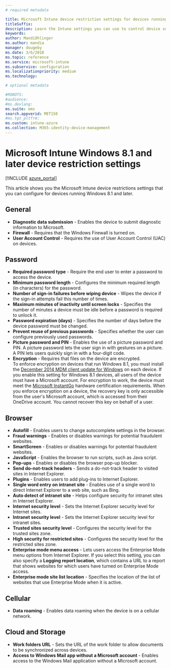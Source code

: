 ```yaml
---
# required metadata

title: Microsoft Intune device restriction settings for devices running Windows 8.1
titleSuffix:
description: Learn the Intune settings you can use to control device settings and functionality on devices running Windows 8.1.
keywords:
author: MandiOhlinger
ms.author: mandia
manager: dougeby
ms.date: 3/6/2018
ms.topic: reference
ms.service: microsoft-intune
ms.subservice: configuration
ms.localizationpriority: medium
ms.technology:

# optional metadata

#ROBOTS:
#audience:
#ms.devlang:
ms.suite: ems
search.appverid: MET150
#ms.tgt_pltfrm:
ms.custom: intune-azure
ms.collection: M365-identity-device-management
---
```


# Microsoft Intune Windows 8.1 and later device restriction settings

[!INCLUDE [azure_portal](../includes/azure_portal.md)]

This article shows you the Microsoft Intune device restrictions settings that you can configure for devices running Windows 8.1 and later.


## General

- **Diagnostic data submission** - Enables the device to submit diagnostic information to Microsoft.
- **Firewall** - Requires that the Windows Firewall is turned on.
- **User Account Control** - Requires the use of User Account Control (UAC) on devices.

## Password
- **Required password type** - Require the end user to enter a password to access the device.
- **Minimum password length** - Configures the minimum required length (in characters) for the password.
- **Number of sign-in failures before wiping device** - Wipes the device if the sign-in attempts fail this number of times.
- **Maximum minutes of inactivity until screen locks** - Specifies the number of minutes a device must be idle before a password is required to unlock it.
- **Password expiration (days)** - Specifies the number of days before the device password must be changed.
- **Prevent reuse of previous passwords** - Specifies whether the user can configure previously used passwords.
- **Picture password and PIN** - Enables the use of a picture password and PIN. A picture password lets the user sign in with gestures on a picture. A PIN lets users quickly sign in with a four-digit code.
- **Encryption** - Requires that files on the device are encrypted.<br>To enforce encryption on devices that run Windows 8.1, you must install the [December 2014 MDM client update for Windows](https://support.microsoft.com/kb/3013816) on each device.
If you enable this setting for Windows 8.1 devices, all users of the device must have a Microsoft account.
For encryption to work, the device must meet the [Microsoft InstantGo](https://blogs.windows.com/windowsexperience/2014/06/19/instantgo-a-better-way-to-sleep/#IBHULcTfI4PokO8X.97) hardware certification requirements.
When you enforce encryption on a device, the recovery key is only accessible from the user's Microsoft account, which is accessed from their OneDrive account. You cannot recover this key on behalf of a user. 



## Browser
- **Autofill** - Enables users to change autocomplete settings in the browser.
- **Fraud warnings** - Enables or disables warnings for potential fraudulent websites.
- **SmartScreen** - Enables or disables warnings for potential fraudulent websites.
- **JavaScript** - Enables the browser to run scripts, such as Java script.
- **Pop-ups** - Enables or disables the browser pop-up blocker.
- **Send do-not-track headers** - Sends a do-not-track header to visited sites in Internet Explorer.
- **Plugins** - Enables users to add plug-ins to Internet Explorer.
- **Single word entry on intranet site** - Enables use of a single word to direct Internet Explorer to a web site, such as Bing.
- **Auto detect of intranet site** - Helps configure security for intranet sites in Internet Explorer.
- **Internet security level** - Sets the Internet Explorer security level for Internet sites.
- **Intranet security level** - Sets the Internet Explorer security level for intranet sites.
- **Trusted sites security level** - Configures the security level for the trusted sites zone.
- **High security for restricted sites** - Configures the security level for the restricted sites zone.
- **Enterprise mode menu access** - Lets users access the Enterprise Mode menu options from Internet Explorer.
If you select this setting, you can also specify a **Logging report location**, which contains a URL to a report that shows websites for which users have turned on Enterprise Mode access.
- **Enterprise mode site list location** - Specifies the location of the list of websites that use Enterprise Mode when it is active.

## Cellular
- **Data roaming** - Enables data roaming when the device is on a cellular network.

## Cloud and Storage
- **Work folders URL** - Sets the URL of the work folder to allow documents to be synchronized across devices.
- **Access to Windows Mail app without a Microsoft account** - Enables access to the Windows Mail application without a Microsoft account.
